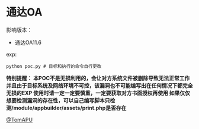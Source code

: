 # 通达OA

影响版本：
- 通达OA11.6

exp:
```
python poc.py # 目标和执行的命令自行更改
```

**特别提醒：
本POC不是无损利用的，会让对方系统文件被删除导致无法正常工作
并且由于目标系统及网络环境不可控，该漏洞也不可能编写出在任何情况下都完全无损的EXP
使用时请一定一定要慎重，一定要获取对方书面授权再使用
如果仅仅想要检测漏洞的存在性，可以自己编写脚本只检测/module/appbuilder/assets/print.php是否存在**


[@TomAPU](https://github.com/TomAPU/poc_and_exp/)

